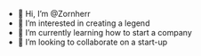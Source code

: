 - 👋 Hi, I’m @Zornherr
- 👀 I’m interested in creating a legend
- 🌱 I’m currently learning how to start a company
- 💞️ I’m looking to collaborate on a start-up

<!---
Zornherr/Zornherr is a ✨ special ✨ repository because its `README.md` (this file) appears on your GitHub profile.
You can click the Preview link to take a look at your changes.
--->
